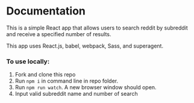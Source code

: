 # Documentation

This is a simple React app that allows users to search reddit by subreddit and receive a specified number of results.

This app uses React.js, babel, webpack, Sass, and superagent.

### To use locally:
1. Fork and clone this repo
2. Run `npm i` in command line in repo folder.
3. Run `npm run watch`. A new browser window should open.
4. Input valid subreddit name and number of search
